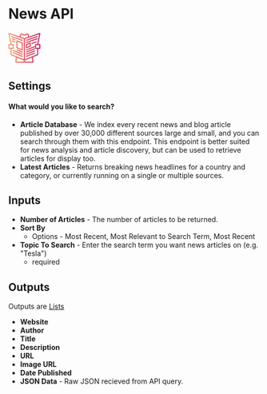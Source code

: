 # News API

![Get breaking news headlines, and search for articles from over 5,000 news sources and blogs.](../../.gitbook/assets/news_api.png)

## Settings

#### What would you like to search?

* **Article Database** - We index every recent news and blog article published by over 30,000 different sources large and small, and you can search through them with this endpoint. This endpoint is better suited for news analysis and article discovery, but can be used to retrieve articles for display too.
* **Latest Articles** - Returns breaking news headlines for a country and category, or currently running on a single or multiple sources.

## Inputs

* **Number of Articles** - The number of articles to be returned. 
* **Sort By** 
  * Options - Most Recent, Most Relevant to Search Term, Most Recent
* **Topic To Search** - Enter the search term you want news articles on \(e.g. "Tesla"\)
  * required

## Outputs

Outputs are [Lists](../../getting_started/variables.md#lists)

* **Website**
* **Author**
* **Title**
* **Description**
* **URL**
* **Image URL**
* **Date Published**
* **JSON Data** - Raw JSON recieved from API query.

